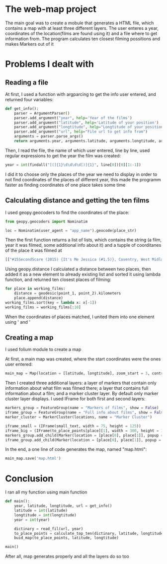# The web-map project

The main goal was to create a mobule that generates a HTML file, which contains a map with at least three different layers. The user enteres a year, coordinates of the location(films are found using it) and a file where to get information from. The program calculates ten closest filming possitions and makes Markers out of it

# Problems I dealt with

## Reading a file

At first, I used a function with argparcing to get the info user entered, and returned four variables:

```python
def get_info():
    parser = ArgumentParser()
    parser.add_argument("year", help='Year of the films')
    parser.add_argument("latitude", help='Latitude of your position')
    parser.add_argument("longtitude", help="Longtitude of your position")
    parser.add_argument("url", help="File url to get info from")
    arguments = parser.parse_args()
    return arguments.year, arguments.latitude, arguments.longtitude, arguments.url
``` 

Then, I read the file, the name of which user entered, line by line, used regular expressions to get the year the film was created:

```python
year = int(findall("[(]{1}\d\d\d\d[)]{1}", line[0])[0][1:-1])
```

I did it to choose only the places of the year we need to display in order to not find coordinates of the places of different year, this made the programm faster as finding coordinates of one place takes some time

## Calculating distance and getting the ten films 

I used geopy.geocoders to find the coordinates of the place:

```python
from geopy.geocoders import Nominatim

loc = Nominatim(user_agent = "app_name").geocode(place_str)
```

Then the first function returns a list of lists, which contains the string (a film, year it was filmed, some additional info about it) and a tupple of coorditanes of the place it was filmed at

```bash
[["#15SecondScare (2015) {It's Me Jessica (#1.5)}, Coventry, West Midlands, England, UK", (52.4081812, -1.510477)]...]
```

Using geopy.distance I calculated a distance between two places, then added it as a new element to already existing list and sorted it using lambda function, and returned ten closest places of filming:

```python
for place in working_films:
    distance = geodesic(point_1, point_2).kilometers
    place.append(distance)
working_films.sort(key = lambda x: x[-1])
working_films = working_films[:10]
```

When the coordinates of places matched, I united them into one element using ' and '

## Creating a map

I used folium module to create a map

At first, a main map was created, where the start coordinates were the ones user entered:

```python
main_map = Map(location = [latitude, longtitude], zoom_start = 3, control_scale = True)
```

Then I created three additional layers: a layer of markers that contain only information about what film was filmed there; a layer that contains full information about a film; and a marker cluster layer. By default only marker cluster layer displays. I used IFrame for both first and second layers:

```python
markers_group = FeatureGroup(name = "Markers of films", show = False)
iframe_group = FeatureGroup(name = "Full info about films", show = False)
marker_cluster = MarkerCluster(locations, name = "Marker Cluster")
```

```python
iframe_small = (IFrame(small_text, width = 75, height = 125))
iframe_big = (IFrame(to_place_points[place][1], width = 300, height = 100))
markers_group.add_child(Marker(location = [place[0], place[1]], popup = Popup(iframe_small), icon = Icon(color = 'green')))
iframe_group.add_child(Marker(location = [place[0], place[1]], popup = Popup(iframe_big), icon = Icon(color = 'red')))
```

In the end, a one line of code generates the map, named "map.html":

```python
main_map.save('map.html')
```

# Conclusion

I ran all my function using main function

```python
def main():
    year, latitude, longtitude, url = get_info()
    latitude = int(latitude)
    longtitude = int(longtitude)
    year = int(year)

    dictinary = read_fil(url, year)
    to_place_points = calculate_top_ten(dictinary, latitude, longtitude)
    buid_map(to_place_points, latitude, longtitude)

main()
```

After all, map generates properly and all the layers do so too
